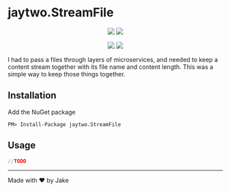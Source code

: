 # jaytwo.StreamFile

<p align="center">
  <a href="https://jenkins.jaytwo.com/job/jaytwo.StreamFile/job/main/" alt="Build Status (main)">
    <img src="https://jenkins.jaytwo.com/buildStatus/icon?job=jaytwo.StreamFile%2Fmain&subject=build%20(main)" /></a>
  <a href="https://jenkins.jaytwo.com/job/jaytwo.StreamFile/job/develop/" alt="Build Status (develop)">
    <img src="https://jenkins.jaytwo.com/buildStatus/icon?job=jaytwo.StreamFile%2Fdevelop&subject=build%20(develop)" /></a>
</p>

<p align="center">
  <a href="https://www.nuget.org/packages/jaytwo.StreamFile/" alt="NuGet Package jaytwo.StreamFile">
    <img src="https://img.shields.io/nuget/v/jaytwo.StreamFile.svg?logo=nuget&label=jaytwo.StreamFile" /></a>
  <a href="https://www.nuget.org/packages/jaytwo.StreamFile/" alt="NuGet Package jaytwo.StreamFile (beta)">
    <img src="https://img.shields.io/nuget/vpre/jaytwo.StreamFile.svg?logo=nuget&label=jaytwo.StreamFile" /></a>
</p>

I had to pass a files through layers of microservices, and needed to keep a content stream together with its file name
and content length.  This was a simple way to keep those things together.


## Installation

Add the NuGet package

```
PM> Install-Package jaytwo.StreamFile
```

## Usage

```csharp
//TODO
```

---

Made with &hearts; by Jake
